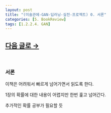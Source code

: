 ```yaml
---
layout: post
title: "(미술관에-GAN-딥러닝-실전-프로젝트) 0. 서론"
categories: [5. BookReview]
tags: [1.2.2.4. GAN]
---
```


##  [다음 글로 →](https://maizer2.github.io/5.%20bookreview/2022/05/00/(미술관에-GAN-딥러닝-실전-프로젝트)-1.-생성-딥러닝을-소개합니다-2.html)

<br/>


### 서론

이책은 어려워서 빠르게 넘어가면서 읽도록 한다.

1장의 확률에 대한 내용이 어렵지만 한번 훑고 넘어간다.

추가적인 확률 공부가 필요할 듯